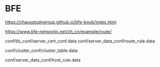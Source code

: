 # BFE

https://chaosstudygroup.github.io/bfe-book/index.html



https://www.bfe-networks.net/zh_cn/example/route/

conf/tls_conf/server_cert_conf.data
conf/server_data_conf/route_rule.data

conf/cluster_conf/cluster_table.data

conf/server_data_conf/host_rule.data
